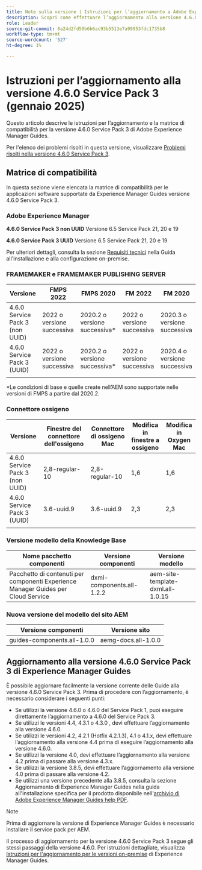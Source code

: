```yaml
---
title: Note sulla versione | Istruzioni per l’aggiornamento a Adobe Experience Manager Guides versione 4.6.0 Service Pack 3
description: Scopri come effettuare l’aggiornamento alla versione 4.6.0 Service Pack 3 di Adobe Experience Manager Guides
role: Leader
source-git-commit: 8a24d2fd50b6b6ac93b5513e7a99953fdc1735b8
workflow-type: tm+mt
source-wordcount: '527'
ht-degree: 1%

---
```


# Istruzioni per l’aggiornamento alla versione 4.6.0 Service Pack 3 (gennaio 2025)

Questo articolo descrive le istruzioni per l’aggiornamento e la matrice di compatibilità per la versione 4.6.0 Service Pack 3 di Adobe Experience Manager Guides.

Per l&#39;elenco dei problemi risolti in questa versione, visualizzare [Problemi risolti nella versione 4.6.0 Service Pack 3](fixed-issues-4-6-0-sp2.md).

## Matrice di compatibilità

In questa sezione viene elencata la matrice di compatibilità per le applicazioni software supportate da Experience Manager Guides versione 4.6.0 Service Pack 3.

### Adobe Experience Manager

**4.6.0 Service Pack 3 non UUID**
Versione 6.5 Service Pack 21, 20 e 19

**4.6.0 Service Pack 3 UUID**
Versione 6.5 Service Pack 21, 20 e 19

Per ulteriori dettagli, consulta la sezione [Requisiti tecnici](../install-guide/download-install-technical-requirements.md) nella Guida all&#39;installazione e alla configurazione on-premise.

### FRAMEMAKER e FRAMEMAKER PUBLISHING SERVER

| Versione | FMPS 2022 | FMPS 2020 | FM 2022 | FM 2020 |
| --- | --- | --- | --- | --- |
| 4.6.0 Service Pack 3 (non UUID) | 2022 o versione successiva | 2020.2 o versione successiva* | 2022 o versione successiva | 2020.3 o versione successiva |
| 4.6.0 Service Pack 3 (UUID) | 2022 o versione successiva | 2020.2 o versione successiva* | 2022 o versione successiva | 2020.4 o versione successiva |
| | | | |

*Le condizioni di base e quelle create nell’AEM sono supportate nelle versioni di FMPS a partire dal 2020.2.

### Connettore ossigeno

| Versione | Finestre del connettore dell&#39;ossigeno | Connettore di ossigeno Mac | Modifica in finestre a ossigeno | Modifica in Oxygen Mac |
| --- | --- | --- |--- |--- |
| 4.6.0 Service Pack 3 (non UUID) | 2,8-regular-10 | 2,8-regular-10 | 1,6 | 1,6 |
| 4.6.0 Service Pack 3 (UUID) | 3.6-uuid.9 | 3.6-uuid.9 | 2,3 | 2,3 |
|  |  |   |

### Versione modello della Knowledge Base

| Nome pacchetto componenti | Versione componenti | Versione modello |
|---|---|---|
| Pacchetto di contenuti per componenti Experience Manager Guides per Cloud Service | dxml-components.all-1.2.2 | aem-site-template-dxml.all-1.0.15 |

### Nuova versione del modello del sito AEM

| Versione componenti | Versione sito |
|---|---|
| guides-components.all-1.0.0 | aemg-docs.all-1.0.0 |

## Aggiornamento alla versione 4.6.0 Service Pack 3 di Experience Manager Guides

È possibile aggiornare facilmente la versione corrente delle Guide alla versione 4.6.0 Service Pack 3. Prima di procedere con l’aggiornamento, è necessario considerare i seguenti punti:

- Se utilizzi la versione 4.6.0 o 4.6.0 del Service Pack 1, puoi eseguire direttamente l’aggiornamento a 4.6.0 del Service Pack 3.
- Se utilizzi le versioni 4.4, 4.3.1 o 4.3.0 , devi effettuare l’aggiornamento alla versione 4.6.0.
- Se utilizzi le versioni 4.2, 4.2.1 (Hotfix 4.2.1.3), 4.1 o 4.1.x, devi effettuare l’aggiornamento alla versione 4.4 prima di eseguire l’aggiornamento alla versione 4.6.0.
- Se utilizzi la versione 4.0, devi effettuare l’aggiornamento alla versione 4.2 prima di passare alla versione 4.3.x.
- Se utilizzi la versione 3.8.5, devi effettuare l’aggiornamento alla versione 4.0 prima di passare alla versione 4.2.
- Se utilizzi una versione precedente alla 3.8.5, consulta la sezione Aggiornamento di Experience Manager Guides nella guida all&#39;installazione specifica per il prodotto disponibile nell&#39;[archivio di Adobe Experience Manager Guides help PDF](https://helpx.adobe.com/xml-documentation-for-experience-manager/archive.html).

>[!NOTE]
>
>Prima di aggiornare la versione di Experience Manager Guides è necessario installare il service pack per AEM.

Il processo di aggiornamento per la versione 4.6.0 Service Pack 3 segue gli stessi passaggi della versione 4.6.0. Per istruzioni dettagliate, visualizza [Istruzioni per l&#39;aggiornamento per le versioni on-premise](../install-guide/upgrade-xml-documentation.md) di Experience Manager Guides.
